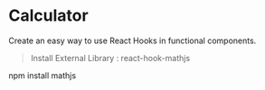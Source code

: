 # Calculator
Create an easy way to use React Hooks in functional components.

> Install External Library : 
react-hook-mathjs

npm install mathjs


